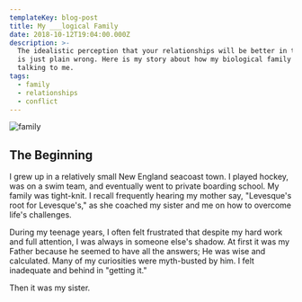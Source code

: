```yaml
---
templateKey: blog-post
title: My ___logical Family
date: 2018-10-12T19:04:00.000Z
description: >-
  The idealistic perception that your relationships will be better in the future
  is just plain wrong. Here is my story about how my biological family stopped
  talking to me.
tags:
  - family
  - relationships
  - conflict
---
```


![family](/img/family.png)

## The Beginning

I grew up in a relatively small New England seacoast town. I played hockey, was on a swim team, and eventually went to private boarding school. My family was tight-knit. I recall frequently hearing my mother say, "Levesque's root for Levesque's," as she coached my sister and me on how to overcome life's challenges.

During my teenage years, I often felt frustrated that despite my hard work and full attention, I was always in someone else's shadow. At first it was my Father because he seemed to have all the answers; He was wise and calculated. Many of my curiosities were myth-busted by him. I felt inadequate and behind in "getting it."

Then it was my sister.


